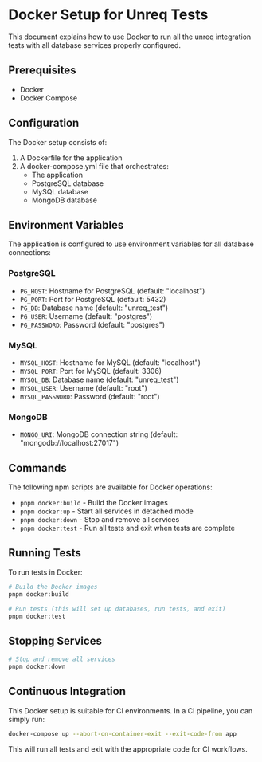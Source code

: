 # Docker Setup for Unreq Tests

This document explains how to use Docker to run all the unreq integration tests with all database services properly configured.

## Prerequisites

- Docker
- Docker Compose

## Configuration

The Docker setup consists of:

1. A Dockerfile for the application
2. A docker-compose.yml file that orchestrates:
   - The application
   - PostgreSQL database
   - MySQL database 
   - MongoDB database

## Environment Variables

The application is configured to use environment variables for all database connections:

### PostgreSQL
- `PG_HOST`: Hostname for PostgreSQL (default: "localhost")
- `PG_PORT`: Port for PostgreSQL (default: 5432)
- `PG_DB`: Database name (default: "unreq_test")
- `PG_USER`: Username (default: "postgres")
- `PG_PASSWORD`: Password (default: "postgres")

### MySQL
- `MYSQL_HOST`: Hostname for MySQL (default: "localhost")
- `MYSQL_PORT`: Port for MySQL (default: 3306)
- `MYSQL_DB`: Database name (default: "unreq_test")
- `MYSQL_USER`: Username (default: "root")
- `MYSQL_PASSWORD`: Password (default: "root")

### MongoDB
- `MONGO_URI`: MongoDB connection string (default: "mongodb://localhost:27017")

## Commands

The following npm scripts are available for Docker operations:

- `pnpm docker:build` - Build the Docker images
- `pnpm docker:up` - Start all services in detached mode
- `pnpm docker:down` - Stop and remove all services
- `pnpm docker:test` - Run all tests and exit when tests are complete

## Running Tests

To run tests in Docker:

```bash
# Build the Docker images
pnpm docker:build

# Run tests (this will set up databases, run tests, and exit)
pnpm docker:test
```

## Stopping Services

```bash
# Stop and remove all services
pnpm docker:down
```

## Continuous Integration

This Docker setup is suitable for CI environments. In a CI pipeline, you can simply run:

```bash
docker-compose up --abort-on-container-exit --exit-code-from app
```

This will run all tests and exit with the appropriate code for CI workflows.
